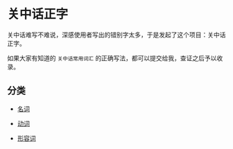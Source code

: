 # 关中话正字

关中话难写不难说，深感使用者写出的错别字太多，于是发起了这个项目：关中话正字。

如果大家有知道的 `关中话常用词汇` 的正确写法，都可以提交给我，查证之后予以收录。

## 分类

* [名词](https://github.com/hugojing/correction-of-typos-in-guanzhong-dialect/tree/master/noun.md)

* [动词](https://github.com/hugojing/correction-of-typos-in-guanzhong-dialect/tree/master/verb.md)

* [形容词](https://github.com/hugojing/correction-of-typos-in-guanzhong-dialect/tree/master/adjective.md)
